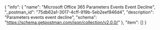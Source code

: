 {
  "info": {
    "name": "Microsoft Office 365 Parameters Events Event Decline",
    "_postman_id": "75db62a1-3017-4cff-919b-5eb2eef846d4",
    "description": "Parameters events event  decline",
    "schema": "https://schema.getpostman.com/json/collection/v2.0.0/"
  },
  "item": []
}